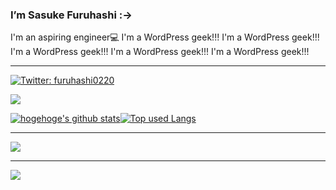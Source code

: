 ### I’m Sasuke Furuhashi :->
  
I'm an aspiring engineer💻
I'm a WordPress geek!!! I'm a WordPress geek!!! I'm a WordPress geek!!! I'm a WordPress geek!!! I'm a WordPress geek!!!
 
<!--  
**saske220/saske220** is a ✨ _special_ ✨ repository because its `README.md` (this file) appears on your GitHub profile.
　　
Here are some ideas to get you started:　 
　  
- 🔭 I’m currently working on ...　　　  　  
- 🌱 I’m currently learning ... 
- 👯 I’m looking to collaborate on ...　　 
- 🤔 I’m looking for help with ... 　 
- 💬 Ask me about ...　
- 📫 How to reach me: ...
- 😄 Pronouns: ...
- ⚡ Fun fact: ...　
-->

<hr>

[![Twitter: furuhashi0220](https://img.shields.io/twitter/follow/furuhashi0220?style=social)](https://twitter.com/furuhashi0220)

![](https://github-profile-summary-cards.vercel.app/api/cards/profile-details?username=saske220&theme=vue)


[![hogehoge's github stats](https://github-readme-stats.vercel.app/api?username=saske220&hide=contribs&count_private=true&show_icons=true&theme=tokyonight)](https://github.com/saske220/)[![Top used Langs](https://github-readme-stats.vercel.app/api/top-langs/?username=saske220&layout=compact&theme=tokyonight)](https://github.com/saske220/)

<hr>


![](https://skillicons.dev/icons?i=html,css,js,sass,php,threejs,wordpress)
<hr>

![](https://skillicons.dev/icons?i=ai,ps,figma,discord,github,vscode)










